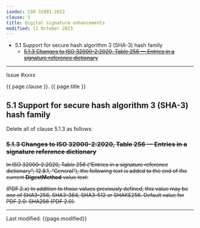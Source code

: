 ```yaml
---
isodoc: ISO 32001:2022
clause: 5
title: Digital signature enhancements
modified: 11 October 2023
---
```


<ul>
 <li>5.1 Support for secure hash algorithm 3 (SHA-3) hash family
  <ul>
   <li><a href="#H5.1.3"><del onMouseEnter="mouseEnter(this)" data-issue="236" data-iso="submitted">5.1.3 Changes to ISO 32000-2:2020, Table 256 — Entries in a signature reference dictionary</del></a>
   </li>
  </ul>
 </li>
</ul>
<hr>

<link rel="stylesheet" href="../assets/iso-style.css">
<div class="isostyle">
<div class="fixedpopup" id="issuelink">
	Issue #xxxx
</div>


<p class="fake-h1">{{ page.clause }}. {{ page.title }}</p>

<h2 id="H5.1">5.1 Support for secure hash algorithm 3 (SHA-3) hash family</h2>

<p class="location">Delete all of clause 5.1.3 as follows:</p>

<h3 id="H5.1.3"><del onMouseEnter="mouseEnter(this)" data-issue="236" data-iso="submitted">5.1.3 Changes to ISO 32000-2:2020, Table 256 — Entries in a signature reference dictionary</del></h3>

<p>
<del onMouseEnter="mouseEnter(this)" data-issue="236" data-iso="submitted">
In ISO 32000-2:2020, Table 256 (“Entries in a signature reference dictionary”; 12.8.1, “General”), the following text is added to the end of the current <b>DigestMethod</b> value text:
</del>
</p>

<p>
<del onMouseEnter="mouseEnter(this)" data-issue="236" data-iso="submitted">
(PDF 2.x) In addition to those values previously defined, this value may be one of SHA3-256, SHA3-384, SHA3-512 or SHAKE256. Default value for PDF 2.0: SHA256 (PDF 2.0).
</del>
</p>

</div>

<hr>
<p class="footnote">Last modified: {{page.modified}}</p>
